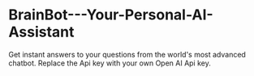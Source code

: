 # BrainBot---Your-Personal-AI-Assistant
Get instant answers to your questions from the world's most advanced chatbot.
Replace the Api key with your own Open AI Api key.
